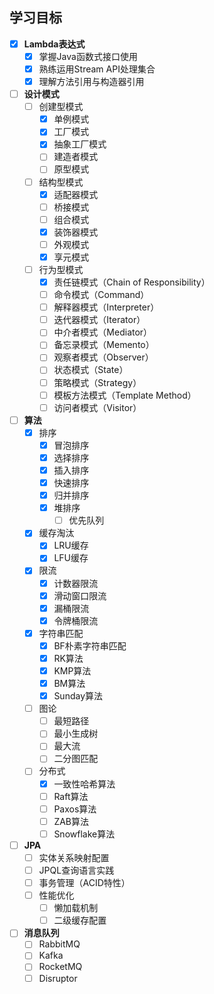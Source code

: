 ## 学习目标

- [x] **Lambda表达式**
    - [x] 掌握Java函数式接口使用
    - [x] 熟练运用Stream API处理集合
    - [x] 理解方法引用与构造器引用

- [ ] **设计模式**
  - [ ] 创建型模式
    - [x] 单例模式
    - [x] 工厂模式
    - [x] 抽象工厂模式
    - [ ] 建造者模式
    - [ ] 原型模式

  - [ ] 结构型模式
    - [x] 适配器模式
    - [ ] 桥接模式
    - [ ] 组合模式
    - [x] 装饰器模式
    - [ ] 外观模式
    - [x] 享元模式

  - [ ] 行为型模式
    - [x] 责任链模式（Chain of Responsibility）
    - [ ] 命令模式（Command）
    - [ ] 解释器模式（Interpreter）
    - [ ] 迭代器模式（Iterator）
    - [ ] 中介者模式（Mediator）
    - [ ] 备忘录模式（Memento）
    - [ ] 观察者模式（Observer）
    - [ ] 状态模式（State）
    - [ ] 策略模式（Strategy）
    - [ ] 模板方法模式（Template Method）
    - [ ] 访问者模式（Visitor）

- [ ] **算法**
  - [x] 排序
    - [x] 冒泡排序
    - [x] 选择排序
    - [x] 插入排序
    - [x] 快速排序
    - [x] 归并排序
    - [x] 堆排序
      - [ ] 优先队列
  - [x] 缓存淘汰
    - [x] LRU缓存
    - [x] LFU缓存
  - [x] 限流
    - [x] 计数器限流
    - [x] 滑动窗口限流
    - [x] 漏桶限流
    - [x] 令牌桶限流
  - [x] 字符串匹配
    - [x] BF朴素字符串匹配
    - [x] RK算法
    - [x] KMP算法
    - [x] BM算法
    - [x] Sunday算法
  - [ ] 图论
    - [ ] 最短路径
    - [ ] 最小生成树
    - [ ] 最大流
    - [ ] 二分图匹配
  - [ ] 分布式
    - [x] 一致性哈希算法
    - [ ] Raft算法
    - [ ] Paxos算法
    - [ ] ZAB算法
    - [ ] Snowflake算法

- [ ] **JPA**
    - [ ] 实体关系映射配置
    - [ ] JPQL查询语言实践
    - [ ] 事务管理（ACID特性）
    - [ ] 性能优化
        - [ ] 懒加载机制
        - [ ] 二级缓存配置

- [ ] **消息队列**
    - [ ] RabbitMQ
    - [ ] Kafka
    - [ ] RocketMQ
    - [ ] Disruptor
